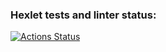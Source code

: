 ### Hexlet tests and linter status:
[![Actions Status](https://github.com/SKornya/frontend-project-12/workflows/hexlet-check/badge.svg)](https://github.com/SKornya/frontend-project-12/actions)